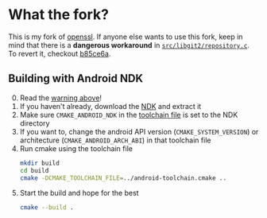 # What the fork?
This is my fork of [openssl](https://github.com/openssl/openssl/).
If anyone else wants to use this fork, keep in mind that there is a **dangerous workaround** in [`src/libgit2/repository.c`](src/libgit2/repository.c). To revert it, checkout [b85ce6a](https://github.com/jakubslaby09/libgit2-android/commit/b85ce6a46d4aa953f2643ad4ba9e8f60f6bd9993).

## Building with Android NDK
0. Read the [warning above](#what-the-fork)!
1. If you haven't already, download the [NDK](https://developer.android.com/ndk/downloads) and extract it
2. Make sure `CMAKE_ANDROID_NDK` in the [toolchain file](android-toolchain.cmake) is set to the NDK directory
3. If you want to, change the android API version (`CMAKE_SYSTEM_VERSION`) or architecture (`CMAKE_ANDROID_ARCH_ABI`) in that toolchain file
4. Run cmake using the toolchain file
   ```sh
   mkdir build
   cd build
   cmake -DCMAKE_TOOLCHAIN_FILE=../android-toolchain.cmake ..
   ```
5. Start the build and hope for the best
   ```sh
   cmake --build .
   ```